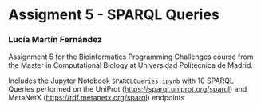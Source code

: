 
# Assigment 5 - SPARQL Queries

### Lucía Martín Fernández

Assignment 5 for the Bioinformatics Programming Challenges course from the Master in Computational Biology at Universidad Politécnica de Madrid.

Includes the Jupyter Notebook `SPARQLQueries.ipynb` with 10 SPARQL Queries performed on the UniProt (https://sparql.uniprot.org/sparql) and MetaNetX (https://rdf.metanetx.org/sparql) endpoints 

